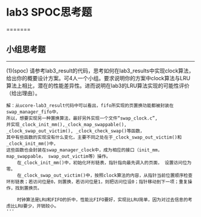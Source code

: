 # lab3 SPOC思考题

=======

## 小组思考题
---
(1)(spoc) 请参考lab3_result的代码，思考如何在lab3_results中实现clock算法，给出你的概要设计方案。可4人一个小组。要求说明你的方案中clock算法与LRU算法上相比，潜在的性能差异性。进而说明在lab3的LRU算法实现的可能性评价（给出理由）。
```
解：从ucore-lab3_result代码中可以看出，fifo所实现的页置换功能都被封装在swap_manager_fifo中，
所以，想要实现另一种置换算法，最好另外实现一个文件“swap_clock.c”,
并实现_clock_init_mm(),_clock_map_swappable(), _clock_swap_out_victim(), _clock_check_swap()等函数，
其中有些函数的实现没有什么变化，主要不同之处在于_clock_swap_out_victim()和_clock_init_mm()中，
这些函数也会封装在swap_manager_clock中，成为相应的接口（init_mm， map_swappable， swap_out_victim等）操作。
    在_clock_init_mm()中，初始化环形链表，指针指向最先调入的页面， 设置访问位为零。
    在_clock_swap_out_victim()中，按照clock算法的内容，从指针当前位置顺序检查环形链表；若访问位是0，则置换，若访问位是1，则把访问位设0；指针移动到下一项；重复操作，找到置换页。

    时钟算法是LRU和FIFO的折中，性能比FIFO要好，实现比LRU简单，因为对过去信息的考虑比LRU要少，开销较小。
'''

